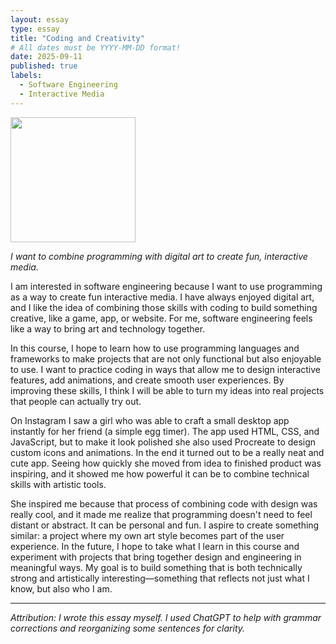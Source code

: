 ```yaml
---
layout: essay
type: essay
title: "Coding and Creativity"
# All dates must be YYYY-MM-DD format!
date: 2025-09-11
published: true
labels:
  - Software Engineering
  - Interactive Media
---
```


<img width="200px" class="rounded float-start pe-4" src="../img/IMG_3535.PNG">

*I want to combine programming with digital art to create fun, interactive media.*

I am interested in software engineering because I want to use programming as a way to create fun interactive media. I have always enjoyed digital art, and I like the idea of combining those skills with coding to build something creative, like a game, app, or website. For me, software engineering feels like a way to bring art and technology together.  

In this course, I hope to learn how to use programming languages and frameworks to make projects that are not only functional but also enjoyable to use. I want to practice coding in ways that allow me to design interactive features, add animations, and create smooth user experiences. By improving these skills, I think I will be able to turn my ideas into real projects that people can actually try out.  

On Instagram I saw a girl who was able to craft a small desktop app instantly for her friend (a simple egg timer). The app used HTML, CSS, and JavaScript, but to make it look polished she also used Procreate to design custom icons and animations. In the end it turned out to be a really neat and cute app. Seeing how quickly she moved from idea to finished product was inspiring, and it showed me how powerful it can be to combine technical skills with artistic tools.  

She inspired me because that process of combining code with design was really cool, and it made me realize that programming doesn't need to feel distant or abstract. It can be personal and fun. I aspire to create something similar: a project where my own art style becomes part of the user experience. In the future, I hope to take what I learn in this course and experiment with projects that bring together design and engineering in meaningful ways. My goal is to build something that is both technically strong and artistically interesting—something that reflects not just what I know, but also who I am.  

---

*Attribution: I wrote this essay myself. I used ChatGPT to help with grammar corrections and reorganizing some sentences for clarity.*  
